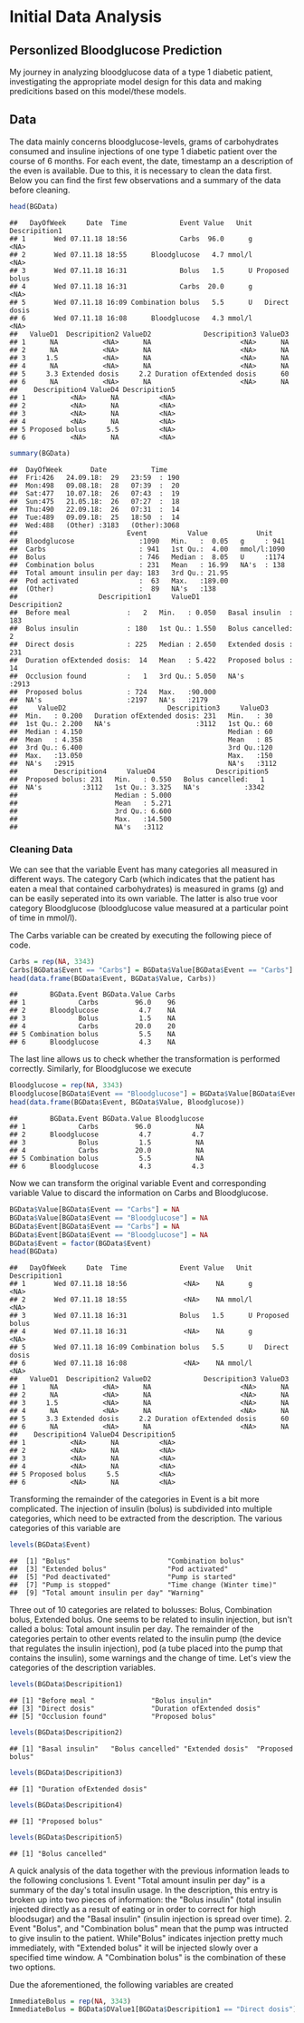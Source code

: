 Initial Data Analysis
================

Personlized Bloodglucose Prediction
-----------------------------------

My journey in analyzing bloodglucose data of a type 1 diabetic patient, investigating the appropriate model design for this data and making predicitions based on this model/these models.

Data
----

The data mainly concerns bloodglucose-levels, grams of carbohydrates consumed and insuline injections of one type 1 diabetic patient over the course of 6 months. For each event, the date, timestamp an a description of the even is available. Due to this, it is necessary to clean the data first. Below you can find the first few observations and a summary of the data before cleaning.

``` r
head(BGData)
```

    ##   DayOfWeek     Date  Time             Event Value   Unit  Descripition1
    ## 1       Wed 07.11.18 18:56             Carbs  96.0      g           <NA>
    ## 2       Wed 07.11.18 18:55      Bloodglucose   4.7 mmol/l           <NA>
    ## 3       Wed 07.11.18 16:31             Bolus   1.5      U Proposed bolus
    ## 4       Wed 07.11.18 16:31             Carbs  20.0      g           <NA>
    ## 5       Wed 07.11.18 16:09 Combination bolus   5.5      U   Direct dosis
    ## 6       Wed 07.11.18 16:08      Bloodglucose   4.3 mmol/l           <NA>
    ##   ValueD1  Descripition2 ValueD2             Descripition3 ValueD3
    ## 1      NA           <NA>      NA                      <NA>      NA
    ## 2      NA           <NA>      NA                      <NA>      NA
    ## 3     1.5           <NA>      NA                      <NA>      NA
    ## 4      NA           <NA>      NA                      <NA>      NA
    ## 5     3.3 Extended dosis     2.2 Duration ofExtended dosis      60
    ## 6      NA           <NA>      NA                      <NA>      NA
    ##    Descripition4 ValueD4 Descripition5
    ## 1           <NA>      NA          <NA>
    ## 2           <NA>      NA          <NA>
    ## 3           <NA>      NA          <NA>
    ## 4           <NA>      NA          <NA>
    ## 5 Proposed bolus     5.5          <NA>
    ## 6           <NA>      NA          <NA>

``` r
summary(BGData)
```

    ##  DayOfWeek       Date           Time     
    ##  Fri:426   24.09.18:  29   23:59  : 190  
    ##  Mon:498   09.08.18:  28   07:39  :  20  
    ##  Sat:477   10.07.18:  26   07:43  :  19  
    ##  Sun:475   21.05.18:  26   07:27  :  18  
    ##  Thu:490   22.09.18:  26   07:31  :  14  
    ##  Tue:489   09.09.18:  25   18:50  :  14  
    ##  Wed:488   (Other) :3183   (Other):3068  
    ##                           Event          Value            Unit     
    ##  Bloodglucose                :1090   Min.   :  0.05   g     : 941  
    ##  Carbs                       : 941   1st Qu.:  4.00   mmol/l:1090  
    ##  Bolus                       : 746   Median :  8.05   U     :1174  
    ##  Combination bolus           : 231   Mean   : 16.99   NA's  : 138  
    ##  Total amount insulin per day: 183   3rd Qu.: 21.95                
    ##  Pod activated               :  63   Max.   :189.00                
    ##  (Other)                     :  89   NA's   :138                   
    ##                    Descripition1     ValueD1               Descripition2 
    ##  Before meal              :   2   Min.   : 0.050   Basal insulin  : 183  
    ##  Bolus insulin            : 180   1st Qu.: 1.550   Bolus cancelled:   2  
    ##  Direct dosis             : 225   Median : 2.650   Extended dosis : 231  
    ##  Duration ofExtended dosis:  14   Mean   : 5.422   Proposed bolus :  14  
    ##  Occlusion found          :   1   3rd Qu.: 5.050   NA's           :2913  
    ##  Proposed bolus           : 724   Max.   :90.000                         
    ##  NA's                     :2197   NA's   :2179                           
    ##     ValueD2                         Descripition3     ValueD3    
    ##  Min.   : 0.200   Duration ofExtended dosis: 231   Min.   : 30   
    ##  1st Qu.: 2.200   NA's                     :3112   1st Qu.: 60   
    ##  Median : 4.150                                    Median : 60   
    ##  Mean   : 4.358                                    Mean   : 85   
    ##  3rd Qu.: 6.400                                    3rd Qu.:120   
    ##  Max.   :13.050                                    Max.   :150   
    ##  NA's   :2915                                      NA's   :3112  
    ##         Descripition4     ValueD4               Descripition5 
    ##  Proposed bolus: 231   Min.   : 0.550   Bolus cancelled:   1  
    ##  NA's          :3112   1st Qu.: 3.325   NA's           :3342  
    ##                        Median : 5.000                         
    ##                        Mean   : 5.271                         
    ##                        3rd Qu.: 6.600                         
    ##                        Max.   :14.500                         
    ##                        NA's   :3112

### Cleaning Data

We can see that the variable Event has many categories all measured in different ways. The category Carb (which indicates that the patient has eaten a meal that contained carbohydrates) is measured in grams (g) and can be easily seperated into its own variable. The latter is also true voor category Bloodglucose (bloodglucose value measured at a particular point of time in mmol/l).

The Carbs variable can be created by executing the following piece of code.

``` r
Carbs = rep(NA, 3343)
Carbs[BGData$Event == "Carbs"] = BGData$Value[BGData$Event == "Carbs"]
head(data.frame(BGData$Event, BGData$Value, Carbs))
```

    ##        BGData.Event BGData.Value Carbs
    ## 1             Carbs         96.0    96
    ## 2      Bloodglucose          4.7    NA
    ## 3             Bolus          1.5    NA
    ## 4             Carbs         20.0    20
    ## 5 Combination bolus          5.5    NA
    ## 6      Bloodglucose          4.3    NA

The last line allows us to check whether the transformation is performed correctly. Similarly, for Bloodglucose we execute

``` r
Bloodglucose = rep(NA, 3343)
Bloodglucose[BGData$Event == "Bloodglucose"] = BGData$Value[BGData$Event == "Bloodglucose"]
head(data.frame(BGData$Event, BGData$Value, Bloodglucose))
```

    ##        BGData.Event BGData.Value Bloodglucose
    ## 1             Carbs         96.0           NA
    ## 2      Bloodglucose          4.7          4.7
    ## 3             Bolus          1.5           NA
    ## 4             Carbs         20.0           NA
    ## 5 Combination bolus          5.5           NA
    ## 6      Bloodglucose          4.3          4.3

Now we can transform the original variable Event and corresponding variable Value to discard the information on Carbs and Bloodglucose.

``` r
BGData$Value[BGData$Event == "Carbs"] = NA
BGData$Value[BGData$Event == "Bloodglucose"] = NA
BGData$Event[BGData$Event == "Carbs"] = NA
BGData$Event[BGData$Event == "Bloodglucose"] = NA
BGData$Event = factor(BGData$Event)
head(BGData)
```

    ##   DayOfWeek     Date  Time             Event Value   Unit  Descripition1
    ## 1       Wed 07.11.18 18:56              <NA>    NA      g           <NA>
    ## 2       Wed 07.11.18 18:55              <NA>    NA mmol/l           <NA>
    ## 3       Wed 07.11.18 16:31             Bolus   1.5      U Proposed bolus
    ## 4       Wed 07.11.18 16:31              <NA>    NA      g           <NA>
    ## 5       Wed 07.11.18 16:09 Combination bolus   5.5      U   Direct dosis
    ## 6       Wed 07.11.18 16:08              <NA>    NA mmol/l           <NA>
    ##   ValueD1  Descripition2 ValueD2             Descripition3 ValueD3
    ## 1      NA           <NA>      NA                      <NA>      NA
    ## 2      NA           <NA>      NA                      <NA>      NA
    ## 3     1.5           <NA>      NA                      <NA>      NA
    ## 4      NA           <NA>      NA                      <NA>      NA
    ## 5     3.3 Extended dosis     2.2 Duration ofExtended dosis      60
    ## 6      NA           <NA>      NA                      <NA>      NA
    ##    Descripition4 ValueD4 Descripition5
    ## 1           <NA>      NA          <NA>
    ## 2           <NA>      NA          <NA>
    ## 3           <NA>      NA          <NA>
    ## 4           <NA>      NA          <NA>
    ## 5 Proposed bolus     5.5          <NA>
    ## 6           <NA>      NA          <NA>

Transforming the remainder of the categories in Event is a bit more complicated. The injection of insulin (bolus) is subdivided into multiple categories, which need to be extracted from the description. The various categories of this variable are

``` r
levels(BGData$Event)
```

    ##  [1] "Bolus"                        "Combination bolus"           
    ##  [3] "Extended bolus"               "Pod activated"               
    ##  [5] "Pod deactivated"              "Pump is started"             
    ##  [7] "Pump is stopped"              "Time change (Winter time)"   
    ##  [9] "Total amount insulin per day" "Warning"

Three out of 10 categories are related to bolusses: Bolus, Combination bolus, Extended bolus. One seems to be related to insulin injection, but isn't called a bolus: Total amount insulin per day. The remainder of the categories pertain to other events related to the insulin pump (the device that regulates the insulin injection), pod (a tube placed into the pump that contains the insulin), some warnings and the change of time. Let's view the categories of the description variables.

``` r
levels(BGData$Descripition1)
```

    ## [1] "Before meal "              "Bolus insulin"            
    ## [3] "Direct dosis"              "Duration ofExtended dosis"
    ## [5] "Occlusion found"           "Proposed bolus"

``` r
levels(BGData$Descripition2)
```

    ## [1] "Basal insulin"   "Bolus cancelled" "Extended dosis"  "Proposed bolus"

``` r
levels(BGData$Descripition3)
```

    ## [1] "Duration ofExtended dosis"

``` r
levels(BGData$Descripition4)
```

    ## [1] "Proposed bolus"

``` r
levels(BGData$Descripition5)
```

    ## [1] "Bolus cancelled"

A quick analysis of the data together with the previous information leads to the following conclusions 1. Event "Total amount insulin per day" is a summary of the day's total insulin usage. In the description, this entry is broken up into two pieces of information: the "Bolus insulin" (total insulin injected directly as a result of eating or in order to correct for high bloodsugar) and the "Basal insulin" (insulin injection is spread over time). 2. Event "Bolus", and "Combination bolus" mean that the pump was intructed to give insulin to the patient. While"Bolus" indicates injection pretty much immediately, with "Extended bolus" it will be injected slowly over a specified time window. A "Combination bolus" is the combination of these two options.

Due the aforementioned, the following variables are created

``` r
ImmediateBolus = rep(NA, 3343)
ImmediateBolus = BGData$DValue1[BGData$Descripition1 == "Direct dosis"]
```
